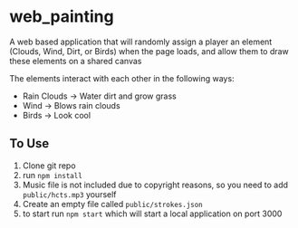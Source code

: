 # web_painting
A web based application that will randomly assign a player an element (Clouds, Wind, Dirt, or Birds) when the page loads, and allow them to draw these elements on a shared canvas

The elements interact with each other in the following ways:

- Rain Clouds -> Water dirt and grow grass
- Wind -> Blows rain clouds
- Birds -> Look cool

## To Use

1. Clone git repo
2. run `npm install`
3. Music file is not included due to copyright reasons, so you need to add `public/hcts.mp3` yourself
4. Create an empty file called `public/strokes.json`
5. to start run `npm start` which will start a local application on port 3000
